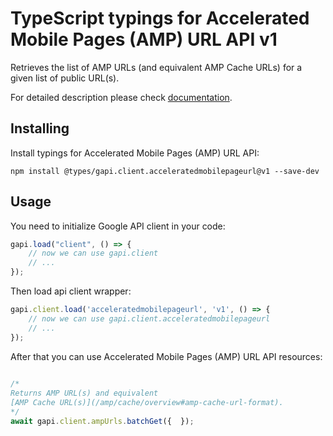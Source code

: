 # TypeScript typings for Accelerated Mobile Pages (AMP) URL API v1
Retrieves the list of AMP URLs (and equivalent AMP Cache URLs) for a given list of public URL(s).

For detailed description please check [documentation](https://developers.google.com/amp/cache/).

## Installing

Install typings for Accelerated Mobile Pages (AMP) URL API:
```
npm install @types/gapi.client.acceleratedmobilepageurl@v1 --save-dev
```

## Usage

You need to initialize Google API client in your code:
```typescript
gapi.load("client", () => { 
    // now we can use gapi.client
    // ... 
});
```

Then load api client wrapper:
```typescript
gapi.client.load('acceleratedmobilepageurl', 'v1', () => {
    // now we can use gapi.client.acceleratedmobilepageurl
    // ... 
});
```



After that you can use Accelerated Mobile Pages (AMP) URL API resources:

```typescript 
    
/* 
Returns AMP URL(s) and equivalent
[AMP Cache URL(s)](/amp/cache/overview#amp-cache-url-format).  
*/
await gapi.client.ampUrls.batchGet({  });
```
